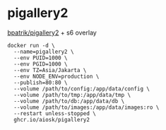 # pigallery2


[bpatrik/pigallery2](https://github.com/bpatrik/PiGallery2) + s6 overlay

```
docker run -d \
  --name=pigallery2 \
  --env PUID=1000 \
  --env PGID=1000 \
  --env TZ=Asia/Jakarta \
  --env NODE_ENV=production \
  --publish=80:80 \
  --volume /path/to/config:/app/data/config \
  --volume /path/to/tmp:/app/data/tmp \
  --volume /path/to/db:/app/data/db \
  --volume /path/to/images:/app/data/images:ro \
  --restart unless-stopped \
  ghcr.io/aiosk/pigallery2
```